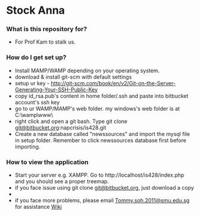 # Stock Anna #

### What is this repository for? ###

* For Prof Kam to stalk us.

### How do I get set up? ###

* Install MAMP/WAMP depending on your operating system.
* download & install git-scm with default settings
* setup ur key - http://git-scm.com/book/en/v2/Git-on-the-Server-Generating-Your-SSH-Public-Key
* copy id_rsa.pub's content in home folder/.ssh and paste into bitbucket account's ssh key
* go to ur WAMP/MAMP's web folder. my windows's web folder is at C:\wamp\www\
* right click and open a git bash. Type git clone git@bitbucket.org:napcrisis/is428.git
* Create a new database called "newssources" and import the mysql file in setup folder. Remember to click newssources database first before importing.

### How to view the application ###
* Start your server e.g. XAMPP. Go to http://localhost/is428/index.php and you should see a proper treemap. 
* if you face issue using git clone git@bitbucket.org, just download a copy
*
* if you face more problems, please email Tommy.soh.2011@smu.edu.sg for assistance
[Wiki](https://wiki.smu.edu.sg/1415t1is428/Anna%27s_kakia_Proposal)

